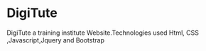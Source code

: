 # DigiTute
DigiTute a training institute Website.Technologies used Html, CSS ,Javascript,Jquery and Bootstrap
